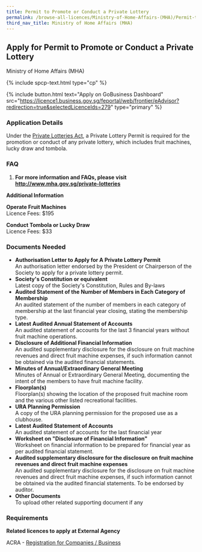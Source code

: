 ```yaml
---
title: Permit to Promote or Conduct a Private Lottery
permalink: /browse-all-licences/Ministry-of-Home-Affairs-(MHA)/Permit-to-Promote-or-Conduct-a-Private-Lottery
third_nav_title: Ministry of Home Affairs (MHA)
---
```


## Apply for Permit to Promote or Conduct a Private Lottery

Ministry of Home Affairs (MHA)

{% include spcp-text.html type="cp" %}

{% include button.html text="Apply on GoBusiness Dashboard" src="https://licence1.business.gov.sg/feportal/web/frontier/eAdvisor?redirection=true&selectedLicenceIds=279" type="primary" %}

<H3>Application Details</H3>

<p>Under the <a href="https://sso.agc.gov.sg/Act/PLA2011" target="_blank" rel="noopener">Private Lotteries Act</a>, a Private Lottery Permit is required for the promotion or conduct of any private lottery, which includes fruit machines, lucky draw and tombola.</p>
<h3>FAQ</h3>
<ol>
<li><strong>For more information and FAQs, please visit <a href="http://www.mha.gov.sg/private-lotteries" target="_blank" rel="noopener">http://www.mha.gov.sg/private-lotteries</a></strong></li>
</ol>

<strong>Additional Information</strong>

<p><strong>Operate Fruit Machines</strong><br />Licence Fees: $195</p>
<p><strong>Conduct Tombola or Lucky Draw</strong><br />Licence Fees: $33</p>

<H3>Documents Needed</H3>

<ul>
<li><strong>Authorisation Letter to Apply for A Private Lottery Permit</strong> <br />An authorisation letter endorsed by the President or Chairperson of the Society to apply for a private lottery permit.</li>
<li><strong>Society's Constitution or equivalent</strong><br />Latest copy of the Society's Constitution, Rules and By-laws</li>
<li><strong>Audited Statement of the Number of Members in Each Category of Membership</strong><br />An audited statement of the number of members in each category of membership at the last financial year closing, stating the membership type.</li>
<li><strong>Latest Audited Annual Statement of Accounts</strong><br />An audited statement of accounts for the last 3 financial years without fruit machine operations.</li>
<li><strong>Disclosure of Additional Financial Information</strong><br />An audited supplementary disclosure for the disclosure on fruit machine revenues and direct fruit machine expenses, if such information cannot be obtained via the audited financial statements.</li>
<li><strong>Minutes of Annual/Extraordinary General Meeting</strong><br />Minutes of Annual or Extraordinary General Meeting, documenting the intent of the members to have fruit machine facility.</li>
<li><strong>Floorplan(s)</strong><br />Floorplan(s) showing the location of the proposed fruit machine room and the various other listed recreational facilities.</li>
<li><strong>URA Planning Permission</strong><br />A copy of the URA planning permission for the proposed use as a clubhouse.</li>
<li><strong>Latest Audited Statement of Accounts</strong><br />An audited statement of accounts for the last financial year</li>
<li><strong>Worksheet on "Disclosure of Financial Information"</strong><br />Worksheet on financial information to be prepared for financial year as per audited financial statement.</li>
<li><strong>Audited supplementary disclosure for the disclosure on fruit machine revenues and direct fruit machine expenses</strong><br />An audited supplementary disclosure for the disclosure on fruit machine revenues and direct fruit machine expenses, if such information cannot be obtained via the audited financial statements. To be endorsed by auditor.</li>
<li><strong>Other Documents</strong><br />To upload other related supporting document if any</li>
</ul>

<H3>Requirements</H3>

<p><strong>Related licences to apply at External Agency</strong></p>
<p>ACRA - <a href="https://www.acra.gov.sg/Home/" target="_blank" rel="noopener">Registration for Companies / Business</a></p>

